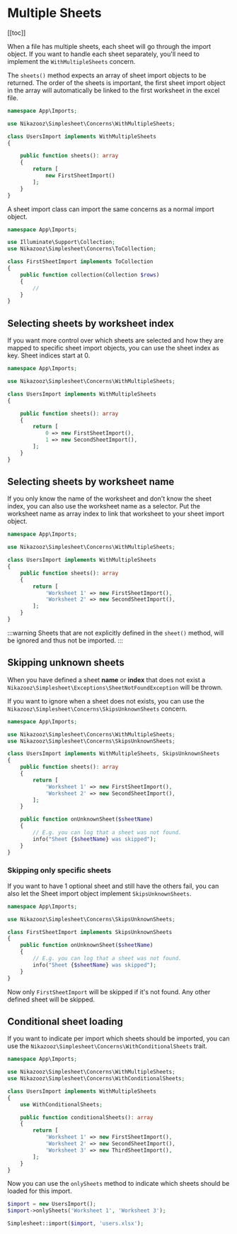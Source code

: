 # Multiple Sheets

[[toc]]

When a file has multiple sheets, each sheet will go through the import object. If you want to handle each sheet separately, you'll need to implement the `WithMultipleSheets` concern.

The `sheets()` method expects an array of sheet import objects to be returned. The order of the sheets is important, the first sheet import object in the array will automatically be linked to the first worksheet in the excel file.

```php
namespace App\Imports;

use Nikazooz\Simplesheet\Concerns\WithMultipleSheets;

class UsersImport implements WithMultipleSheets
{

    public function sheets(): array
    {
        return [
            new FirstSheetImport()
        ];
    }
}
```

A sheet import class can import the same concerns as a normal import object.

```php
namespace App\Imports;

use Illuminate\Support\Collection;
use Nikazooz\Simplesheet\Concerns\ToCollection;

class FirstSheetImport implements ToCollection
{
    public function collection(Collection $rows)
    {
        //
    }
}
```

## Selecting sheets by worksheet index

If you want more control over which sheets are selected and how they are mapped to specific sheet import objects, you can use the sheet index as key. Sheet indices start at 0.

```php
namespace App\Imports;

use Nikazooz\Simplesheet\Concerns\WithMultipleSheets;

class UsersImport implements WithMultipleSheets
{

    public function sheets(): array
    {
        return [
            0 => new FirstSheetImport(),
            1 => new SecondSheetImport(),
        ];
    }
}
```

## Selecting sheets by worksheet name

If you only know the name of the worksheet and don't know the sheet index, you can also use the worksheet name as a selector. Put the worksheet name as array index to link that worksheet to your sheet import object.

```php
namespace App\Imports;

use Nikazooz\Simplesheet\Concerns\WithMultipleSheets;

class UsersImport implements WithMultipleSheets
{
    public function sheets(): array
    {
        return [
            'Worksheet 1' => new FirstSheetImport(),
            'Worksheet 2' => new SecondSheetImport(),
        ];
    }
}
```

:::warning
Sheets that are not explicitly defined in the `sheet()` method, will be ignored and thus not be imported.
:::

## Skipping unknown sheets

When you have defined a sheet **name** or **index** that does not exist a `Nikazooz\Simplesheet\Exceptions\SheetNotFoundException` will be thrown.

If you want to ignore when a sheet does not exists, you can use the `Nikazooz\Simplesheet\Concerns\SkipsUnknownSheets` concern.

```php
namespace App\Imports;

use Nikazooz\Simplesheet\Concerns\WithMultipleSheets;
use Nikazooz\Simplesheet\Concerns\SkipsUnknownSheets;

class UsersImport implements WithMultipleSheets, SkipsUnknownSheets
{
    public function sheets(): array
    {
        return [
            'Worksheet 1' => new FirstSheetImport(),
            'Worksheet 2' => new SecondSheetImport(),
        ];
    }

    public function onUnknownSheet($sheetName)
    {
        // E.g. you can log that a sheet was not found.
        info("Sheet {$sheetName} was skipped");
    }
}
```

### Skipping only specific sheets

If you want to have 1 optional sheet and still have the others fail, you can also let the Sheet import object implement `SkipsUnknownSheets`.

```php
namespace App\Imports;

use Nikazooz\Simplesheet\Concerns\SkipsUnknownSheets;

class FirstSheetImport implements SkipsUnknownSheets
{
    public function onUnknownSheet($sheetName)
    {
        // E.g. you can log that a sheet was not found.
        info("Sheet {$sheetName} was skipped");
    }
}
```

Now only `FirstSheetImport` will be skipped if it's not found. Any other defined sheet will be skipped.

## Conditional sheet loading

If you want to indicate per import which sheets should be imported, you can use the `Nikazooz\Simplesheet\Concerns\WithConditionalSheets` trait.

```php
namespace App\Imports;

use Nikazooz\Simplesheet\Concerns\WithMultipleSheets;
use Nikazooz\Simplesheet\Concerns\WithConditionalSheets;

class UsersImport implements WithMultipleSheets
{
    use WithConditionalSheets;

    public function conditionalSheets(): array
    {
        return [
            'Worksheet 1' => new FirstSheetImport(),
            'Worksheet 2' => new SecondSheetImport(),
            'Worksheet 3' => new ThirdSheetImport(),
        ];
    }
}
```

Now you can use the `onlySheets` method to indicate which sheets should be loaded for this import.

```php
$import = new UsersImport();
$import->onlySheets('Worksheet 1', 'Worksheet 3');

Simplesheet::import($import, 'users.xlsx');
```
